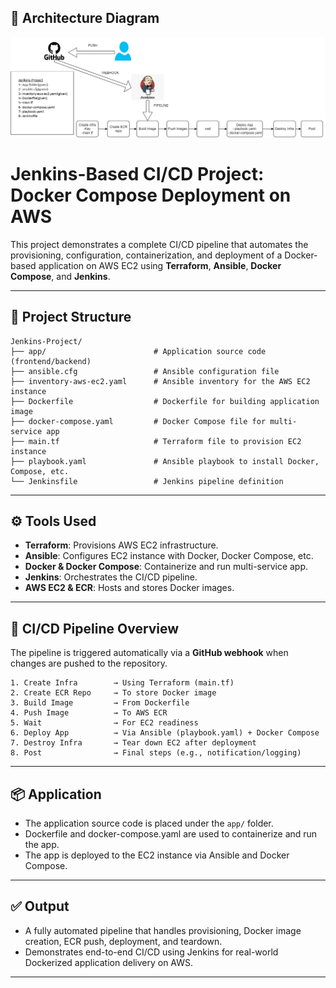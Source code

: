 ## 📸 Architecture Diagram

![Pipeline Diagram](jenkinsproject.png)

# Jenkins-Based CI/CD Project: Docker Compose Deployment on AWS

This project demonstrates a complete CI/CD pipeline that automates the provisioning, configuration, containerization, and deployment of a Docker-based application on AWS EC2 using **Terraform**, **Ansible**, **Docker Compose**, and **Jenkins**.

---

## 📌 Project Structure

```text
Jenkins-Project/
├── app/                        # Application source code (frontend/backend)
├── ansible.cfg                 # Ansible configuration file
├── inventory-aws-ec2.yaml      # Ansible inventory for the AWS EC2 instance
├── Dockerfile                  # Dockerfile for building application image
├── docker-compose.yaml         # Docker Compose file for multi-service app
├── main.tf                     # Terraform file to provision EC2 instance
├── playbook.yaml               # Ansible playbook to install Docker, Compose, etc.
└── Jenkinsfile                 # Jenkins pipeline definition
```

---

## ⚙️ Tools Used

- **Terraform**: Provisions AWS EC2 infrastructure.
- **Ansible**: Configures EC2 instance with Docker, Docker Compose, etc.
- **Docker & Docker Compose**: Containerize and run multi-service app.
- **Jenkins**: Orchestrates the CI/CD pipeline.
- **AWS EC2 & ECR**: Hosts and stores Docker images.

---

## 🚀 CI/CD Pipeline Overview

The pipeline is triggered automatically via a **GitHub webhook** when changes are pushed to the repository.

```text
1. Create Infra        → Using Terraform (main.tf)
2. Create ECR Repo     → To store Docker image
3. Build Image         → From Dockerfile
4. Push Image          → To AWS ECR
5. Wait                → For EC2 readiness
6. Deploy App          → Via Ansible (playbook.yaml) + Docker Compose
7. Destroy Infra       → Tear down EC2 after deployment
8. Post                → Final steps (e.g., notification/logging)
```

---

## 📦 Application

- The application source code is placed under the `app/` folder.
- Dockerfile and docker-compose.yaml are used to containerize and run the app.
- The app is deployed to the EC2 instance via Ansible and Docker Compose.

---

## ✅ Output

- A fully automated pipeline that handles provisioning, Docker image creation, ECR push, deployment, and teardown.
- Demonstrates end-to-end CI/CD using Jenkins for real-world Dockerized application delivery on AWS.

---

